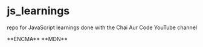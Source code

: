 # js_learnings
repo for JavaScript learnings done with the Chai Aur Code YouTube channel
<br/>

<link id="https://tc39.es/ecma262/#sec-ecmascript-data-types-and-values">**ENCMA**<link/>

<link id="https://developer.mozilla.org/en-US/docs/Web/javascript">**MDN**<link/>
